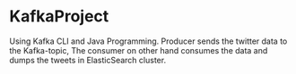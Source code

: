 # KafkaProject
Using Kafka CLI and Java Programming. Producer sends the twitter data to the Kafka-topic, The consumer on other hand consumes the data and dumps the tweets in ElasticSearch cluster.
